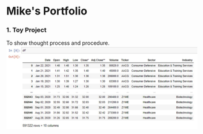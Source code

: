 # Mike's Portfolio

### 1. Toy Project

To show thought process and procedure.
![Image of DataFrame](Images/bigdf.jpg)
